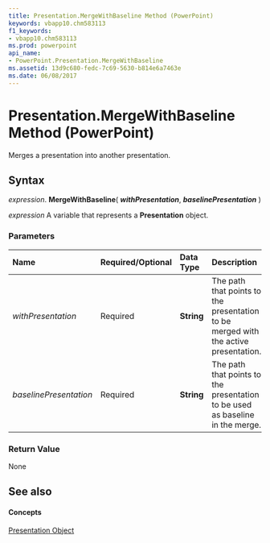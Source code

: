 ```yaml
---
title: Presentation.MergeWithBaseline Method (PowerPoint)
keywords: vbapp10.chm583113
f1_keywords:
- vbapp10.chm583113
ms.prod: powerpoint
api_name:
- PowerPoint.Presentation.MergeWithBaseline
ms.assetid: 13d9c680-fedc-7c69-5630-b814e6a7463e
ms.date: 06/08/2017
---
```



# Presentation.MergeWithBaseline Method (PowerPoint)

Merges a presentation into another presentation.


## Syntax

 _expression_. **MergeWithBaseline**( **_withPresentation_**, **_baselinePresentation_** )

 _expression_ A variable that represents a **Presentation** object.


### Parameters



|**Name**|**Required/Optional**|**Data Type**|**Description**|
|:-----|:-----|:-----|:-----|
| _withPresentation_|Required|**String**|The path that points to the presentation to be merged with the active presentation.|
| _baselinePresentation_|Required|**String**|The path that points to the presentation to be used as baseline in the merge.|

### Return Value

None


## See also


#### Concepts


[Presentation Object](PowerPoint.Presentation.md)

